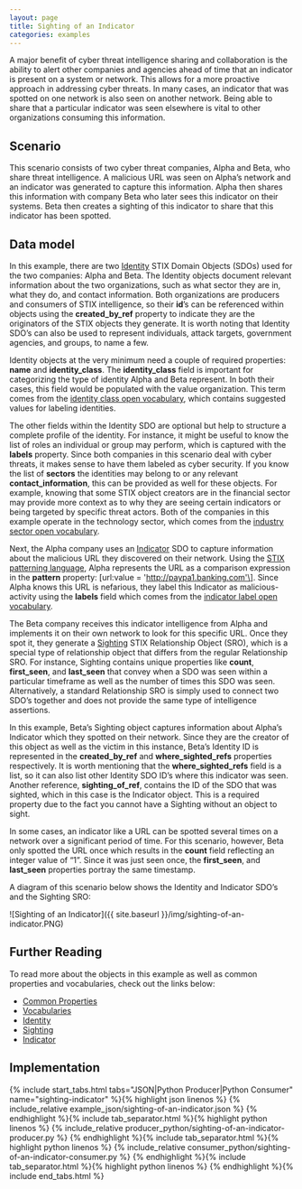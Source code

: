 ```yaml
---
layout: page
title: Sighting of an Indicator
categories: examples
---
```


A major benefit of cyber threat intelligence sharing and collaboration is the ability to alert other companies and agencies ahead of time that an indicator is present on a system or network. This allows for a more proactive approach in addressing cyber threats. In many cases, an indicator that was spotted on one network is also seen on another network. Being able to share that a particular indicator was seen elsewhere is vital to other organizations consuming this information.

**Scenario**
------------

This scenario consists of two cyber threat companies, Alpha and Beta, who share threat intelligence. A malicious URL was seen on Alpha’s network and an indicator was generated to capture this information. Alpha then shares this information with company Beta who later sees this indicator on their systems. Beta then creates a sighting of this indicator to share that this indicator has been spotted.

**Data model**
--------------

In this example, there are two [Identity](https://docs.google.com/document/d/1S5XhY6F5OT599b0OuHtUf8IBzFvNY8RysFHIj93DgsY/edit#heading=h.wh296fiwpklp) STIX Domain Objects (SDOs) used for the two companies: Alpha and Beta. The Identity objects document relevant information about the two organizations, such as what sector they are in, what they do, and contact information. Both organizations are producers and consumers of STIX intelligence, so their <span class="sdo">**id**</span>’s can be referenced within objects using the <span class="sdo">**created\_by\_ref**</span> property to indicate they are the originators of the STIX objects they generate. It is worth noting that Identity SDO’s can also be used to represent individuals, attack targets, government agencies, and groups, to name a few.

Identity objects at the very minimum need a couple of required properties: <span class="sdo">**name**</span> and <span class="sdo">**identity\_class**</span>. The <span class="sdo">**identity\_class**</span> field is important for categorizing the type of identity Alpha and Beta represent. In both their cases, this field would be populated with the value <span class="values">organization</span>. This term comes from the [identity class open vocabulary](https://docs.google.com/document/d/1HRVFn2kAxBOTMbEb3KRu8tjMoHm-KRAI-2R8CTzGil4/edit#heading=h.be1dktvcmyu), which contains suggested values for labeling identities.

The other fields within the Identity SDO are optional but help to structure a complete profile of the identity. For instance, it might be useful to know the list of roles an individual or group may perform, which is captured with the <span class="sdo">**labels**</span> property. Since both companies in this scenario deal with cyber threats, it makes sense to have them labeled as <span class="values">cyber security</span>. If you know the list of <span class="sdo">**sectors**</span> the identities may belong to or any relevant <span class="sdo">**contact\_information**</span>, this can be provided as well for these objects. For example, knowing that some STIX object creators are in the financial sector may provide more context as to why they are seeing certain indicators or being targeted by specific threat actors. Both of the companies in this example operate in the <span class="values">technology</span> sector, which comes from the [industry sector open vocabulary](https://docs.google.com/document/d/1IcA5KhglNdyX3tO17bBluC5nqSf70M5qgK9nuAoYJgw/edit#heading=h.oogrswk3onck).

Next, the Alpha company uses an [Indicator](https://docs.google.com/document/d/1S5XhY6F5OT599b0OuHtUf8IBzFvNY8RysFHIj93DgsY/edit#heading=h.muftrcpnf89v) SDO to capture information about the malicious URL they discovered on their network. Using the [STIX patterning language](https://docs.google.com/document/d/1suvd7z7YjNKWOwgko-vJ84jfGuxSYZjOQlw5leCswPY/edit), Alpha represents the URL as a comparison expression in the <span class="sdo">**pattern**</span> property: <span class="values">\[url:value = 'http://paypa1.banking.com'\]</span>. Since Alpha knows this URL is nefarious, they label this Indicator as <span class="values">malicious-activity</span> using the <span class="sdo">**labels**</span> field which comes from the [indicator label open vocabulary](https://docs.google.com/document/d/1IcA5KhglNdyX3tO17bBluC5nqSf70M5qgK9nuAoYJgw/edit#heading=h.cvhfwe3t9vuo).

The Beta company receives this indicator intelligence from Alpha and implements it on their own network to look for this specific URL. Once they spot it, they generate a [Sighting](https://docs.google.com/document/d/1S5XhY6F5OT599b0OuHtUf8IBzFvNY8RysFHIj93DgsY/edit#heading=h.a795guqsap3r) STIX Relationship Object (SRO), which is a special type of relationship object that differs from the regular Relationship SRO. For instance, Sighting contains unique properties like <span class="sdo">**count**</span>, <span class="sdo">**first\_seen**</span>, and <span class="sdo">**last\_seen**</span> that convey when a SDO was seen within a particular timeframe as well as the number of times this SDO was seen. Alternatively, a standard Relationship SRO is simply used to connect two SDO’s together and does not provide the same type of intelligence assertions.

In this example, Beta’s Sighting object captures information about Alpha’s Indicator which they spotted on their network. Since they are the creator of this object as well as the victim in this instance, Beta’s Identity ID is represented in the <span class="sdo">**created\_by\_ref**</span> and <span class="sdo">**where\_sighted\_refs**</span> properties respectively. It is worth mentioning that the <span class="sdo">**where\_sighted\_refs**</span> field is a list, so it can also list other Identity SDO ID’s where this indicator was seen. Another reference, <span class="sdo">**sighting\_of\_ref**</span>, contains the ID of the SDO that was sighted, which in this case is the Indicator object. This is a required property due to the fact you cannot have a Sighting without an object to sight.

In some cases, an indicator like a URL can be spotted several times on a network over a significant period of time. For this scenario, however, Beta only spotted the URL once which results in the **count** field reflecting an integer value of “1”. Since it was just seen once, the <span class="sdo">**first\_seen**</span>, and <span class="sdo">**last\_seen**</span> properties portray the same timestamp.

A diagram of this scenario below shows the Identity and Indicator SDO’s and the Sighting SRO:

![Sighting of an Indicator]({{ site.baseurl }}/img/sighting-of-an-indicator.PNG)

**Further Reading**
-------------------

To read more about the objects in this example as well as common properties and vocabularies, check out the links below:

-   [Common Properties](https://docs.google.com/document/d/1HRVFn2kAxBOTMbEb3KRu8tjMoHm-KRAI-2R8CTzGil4/edit#heading=h.xzbicbtscatx)
-   [Vocabularies](https://docs.google.com/document/d/1HRVFn2kAxBOTMbEb3KRu8tjMoHm-KRAI-2R8CTzGil4/edit#heading=h.iit7tolczlxv)
-   [Identity](https://docs.google.com/document/d/1nipwFIaFwkHo4Gzw-qxZQpCjP_5tX7rbI3Ic5C56Z88/edit#heading=h.wh296fiwpklp)
-   [Sighting](https://docs.google.com/document/d/1S5XhY6F5OT599b0OuHtUf8IBzFvNY8RysFHIj93DgsY/edit#heading=h.a795guqsap3r)
-   [Indicator](https://docs.google.com/document/d/1S5XhY6F5OT599b0OuHtUf8IBzFvNY8RysFHIj93DgsY/edit#heading=h.muftrcpnf89v)

**Implementation**
------------------

{% include start_tabs.html tabs="JSON|Python Producer|Python Consumer" name="sighting-indicator" %}{% highlight json linenos %}
{% include_relative example_json/sighting-of-an-indicator.json %}
{% endhighlight %}{% include tab_separator.html %}{% highlight python linenos %}
{% include_relative producer_python/sighting-of-an-indicator-producer.py %}
{% endhighlight %}{% include tab_separator.html %}{% highlight python linenos %}
{% include_relative consumer_python/sighting-of-an-indicator-consumer.py %}
{% endhighlight %}{% include tab_separator.html %}{% highlight python linenos %}
{% endhighlight %}{% include end_tabs.html %}
